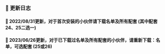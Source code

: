 ### 🏀 更新日志

#### 🎃 2022/08/31更新，对于首次安装的小伙伴请下载名单及所有配套 (其中配套24、25二选一)

#### 🎃 2023/06/26更新，对于已下载过名单及所有配套的小伙伴，请重新下载：名单，可选配套 (25或26)






